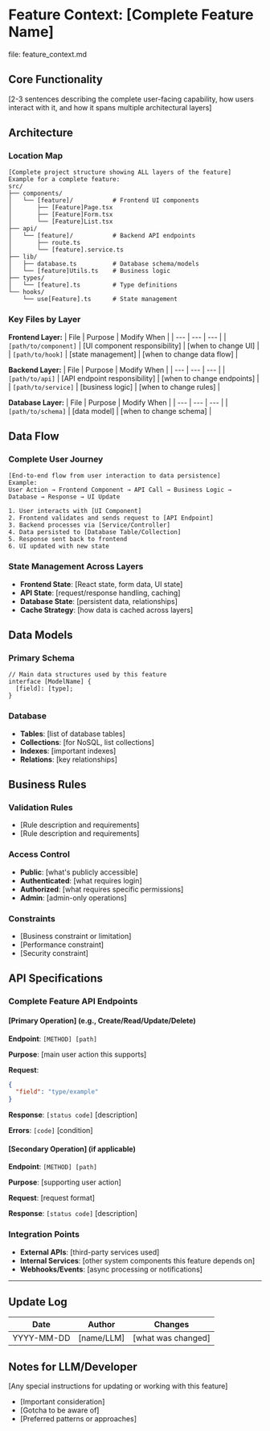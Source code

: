 # Feature Context: [Complete Feature Name]

file: feature_context.md

## Core Functionality

[2-3 sentences describing the complete user-facing capability, how users interact with it, and how it spans multiple architectural layers]

## Architecture

### Location Map

```
[Complete project structure showing ALL layers of the feature]
Example for a complete feature:
src/
├── components/
│   └── [feature]/           # Frontend UI components
│       ├── [Feature]Page.tsx
│       ├── [Feature]Form.tsx
│       └── [Feature]List.tsx
├── api/
│   └── [feature]/           # Backend API endpoints
│       ├── route.ts
│       └── [feature].service.ts
├── lib/
│   ├── database.ts          # Database schema/models
│   └── [feature]Utils.ts    # Business logic
├── types/
│   └── [feature].ts         # Type definitions
└── hooks/
    └── use[Feature].ts      # State management

```

### Key Files by Layer

**Frontend Layer:**
| File | Purpose | Modify When |
| --- | --- | --- |
| `[path/to/component]` | [UI component responsibility] | [when to change UI] |
| `[path/to/hook]` | [state management] | [when to change data flow] |

**Backend Layer:**
| File | Purpose | Modify When |
| --- | --- | --- |
| `[path/to/api]` | [API endpoint responsibility] | [when to change endpoints] |
| `[path/to/service]` | [business logic] | [when to change rules] |

**Database Layer:**
| File | Purpose | Modify When |
| --- | --- | --- |
| `[path/to/schema]` | [data model] | [when to change schema] |

## Data Flow

### Complete User Journey

```
[End-to-end flow from user interaction to data persistence]
Example:
User Action → Frontend Component → API Call → Business Logic → Database → Response → UI Update

1. User interacts with [UI Component]
2. Frontend validates and sends request to [API Endpoint]
3. Backend processes via [Service/Controller]
4. Data persisted to [Database Table/Collection]
5. Response sent back to frontend
6. UI updated with new state

```

### State Management Across Layers

- **Frontend State**: [React state, form data, UI state]
- **API State**: [request/response handling, caching]
- **Database State**: [persistent data, relationships]
- **Cache Strategy**: [how data is cached across layers]

## Data Models

### Primary Schema

```tsx
// Main data structures used by this feature
interface [ModelName] {
  [field]: [type];
}

```

### Database

- **Tables**: [list of database tables]
- **Collections**: [for NoSQL, list collections]
- **Indexes**: [important indexes]
- **Relations**: [key relationships]

## Business Rules

### Validation Rules

- [Rule description and requirements]
- [Rule description and requirements]

### Access Control

- **Public**: [what's publicly accessible]
- **Authenticated**: [what requires login]
- **Authorized**: [what requires specific permissions]
- **Admin**: [admin-only operations]

### Constraints

- [Business constraint or limitation]
- [Performance constraint]
- [Security constraint]

## API Specifications

### Complete Feature API Endpoints

#### [Primary Operation] (e.g., Create/Read/Update/Delete)

**Endpoint**: `[METHOD] [path]`

**Purpose**: [main user action this supports]

**Request**:

```json
{
  "field": "type/example"
}

```

**Response**: `[status code]` [description]

**Errors**: `[code]` [condition]

#### [Secondary Operation] (if applicable)

**Endpoint**: `[METHOD] [path]`

**Purpose**: [supporting user action]

**Request**: [request format]

**Response**: `[status code]` [description]

### Integration Points

- **External APIs**: [third-party services used]
- **Internal Services**: [other system components this feature depends on]
- **Webhooks/Events**: [async processing or notifications]

---

## Update Log

| Date | Author | Changes |
| --- | --- | --- |
| YYYY-MM-DD | [name/LLM] | [what was changed] |

## Notes for LLM/Developer

[Any special instructions for updating or working with this feature]

- [Important consideration]
- [Gotcha to be aware of]
- [Preferred patterns or approaches]